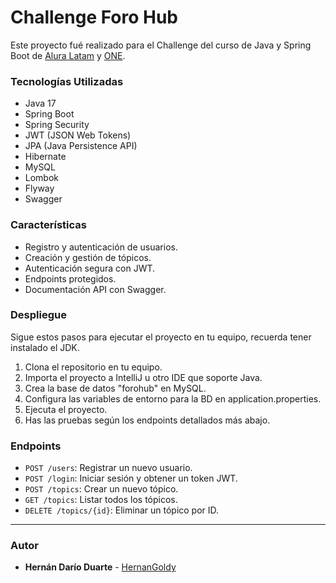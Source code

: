 # Challenge Foro Hub

Este proyecto fué realizado para el Challenge del curso de Java y Spring Boot de [Alura Latam](https://www.aluracursos.com/) y [ONE](https://www.oracle.com/ar/education/oracle-next-education/).

### Tecnologías Utilizadas

- Java 17
- Spring Boot
- Spring Security
- JWT (JSON Web Tokens)
- JPA (Java Persistence API)
- Hibernate
- MySQL
- Lombok
- Flyway
- Swagger

### Características

- Registro y autenticación de usuarios.
- Creación y gestión de tópicos.
- Autenticación segura con JWT.
- Endpoints protegidos.
- Documentación API con Swagger.

### Despliegue

Sigue estos pasos para ejecutar el proyecto en tu equipo, recuerda tener instalado el JDK.

1. Clona el repositorio en tu equipo.
2. Importa el proyecto a IntelliJ u otro IDE que soporte Java.
3. Crea la base de datos "forohub" en MySQL.
4. Configura las variables de entorno para la BD en application.properties.
5. Ejecuta el proyecto.
6. Has las pruebas según los endpoints detallados más abajo.

### Endpoints

- `POST /users`: Registrar un nuevo usuario.
- `POST /login`: Iniciar sesión y obtener un token JWT.
- `POST /topics`: Crear un nuevo tópico.
- `GET /topics`: Listar todos los tópicos.
- `DELETE /topics/{id}`: Eliminar un tópico por ID.

---
### Autor

* **Hernán Darío Duarte** - [HernanGoldy](https://github.com/HernanGoldy)